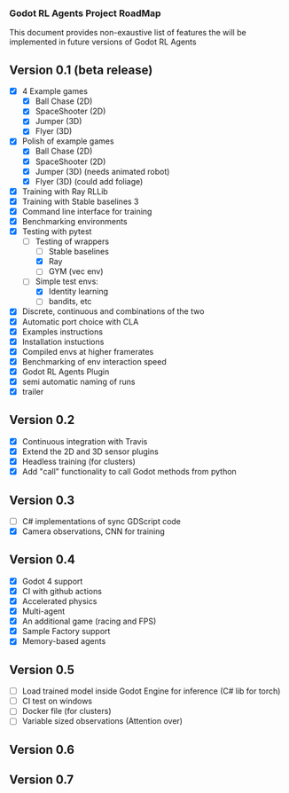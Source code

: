 ### Godot RL Agents Project RoadMap
This document provides non-exaustive list of features the will be implemented in future versions of Godot RL Agents

## Version 0.1 (beta release)

- [x] 4 Example games
  - [x] Ball Chase (2D)
  - [x] SpaceShooter (2D)
  - [x] Jumper (3D)
  - [x] Flyer (3D)
- [x] Polish of example games
  - [x] Ball Chase (2D)
  - [x] SpaceShooter (2D)
  - [x] Jumper (3D) (needs animated robot)
  - [x] Flyer (3D) (could add foliage)
- [x] Training with Ray RLLib
- [x] Training with Stable baselines 3
- [x] Command line interface for training
- [x] Benchmarking environments
- [x] Testing with pytest
  - [ ] Testing of wrappers
    - [ ] Stable baselines
    - [x] Ray
    - [ ] GYM (vec env)
  - [ ] Simple test envs: 
    - [x] Identity learning
    - [ ] bandits, etc

- [x] Discrete, continuous and combinations of the two
- [x] Automatic port choice with CLA
- [x] Examples instructions
- [x] Installation instuctions
- [x] Compiled envs at higher framerates
- [x] Benchmarking of env interaction speed
- [x] Godot RL Agents Plugin
- [x] semi automatic naming of runs
- [x] trailer

## Version 0.2
- [x] Continuous integration with Travis
- [x] Extend the 2D and 3D sensor plugins
- [x] Headless training (for clusters)
- [x] Add "call" functionality to call Godot methods from python
## Version 0.3
- [ ] C# implementations of sync GDScript code
- [x] Camera observations, CNN for training
## Version 0.4
- [x] Godot 4 support
- [x] CI with github actions
- [x] Accelerated physics
- [x] Multi-agent
- [x] An additional game (racing and FPS)
- [x] Sample Factory support
- [x] Memory-based agents
## Version 0.5
- [ ] Load trained model inside Godot Engine for inference (C# lib for torch)
- [ ] CI test on windows
- [ ] Docker file (for clusters)
- [ ] Variable sized observations (Attention over)
## Version 0.6
## Version 0.7





